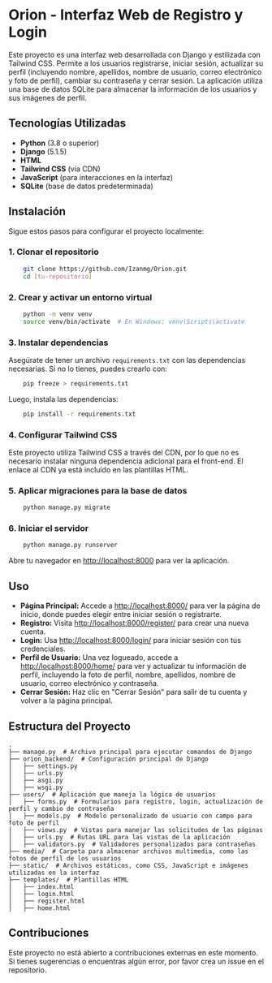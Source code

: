 # Orion - Interfaz Web de Registro y Login

Este proyecto es una interfaz web desarrollada con Django y estilizada con Tailwind CSS. Permite a los usuarios registrarse, iniciar sesión, actualizar su perfil (incluyendo nombre, apellidos, nombre de usuario, correo electrónico y foto de perfil), cambiar su contraseña y cerrar sesión. La aplicación utiliza una base de datos SQLite para almacenar la información de los usuarios y sus imágenes de perfil.

## Tecnologías Utilizadas
- **Python** (3.8 o superior)
- **Django** (5.1.5)
- **HTML**
- **Tailwind CSS** (vía CDN)
- **JavaScript** (para interacciones en la interfaz)
- **SQLite** (base de datos predeterminada)

## Instalación

Sigue estos pasos para configurar el proyecto localmente:

### 1. Clonar el repositorio
```bash
    git clone https://github.com/Izanmg/Orion.git
    cd [tu-repositorio]
```

### 2. Crear y activar un entorno virtual
```bash
    python -m venv venv
    source venv/bin/activate  # En Windows: venv\Scripts\activate
```

### 3. Instalar dependencias
Asegúrate de tener un archivo `requirements.txt` con las dependencias necesarias. Si no lo tienes, puedes crearlo con:
```bash
    pip freeze > requirements.txt
```
Luego, instala las dependencias:
```bash
    pip install -r requirements.txt
```

### 4. Configurar Tailwind CSS
Este proyecto utiliza Tailwind CSS a través del CDN, por lo que no es necesario instalar ninguna dependencia adicional para el front-end. El enlace al CDN ya está incluido en las plantillas HTML.

### 5. Aplicar migraciones para la base de datos
```bash
    python manage.py migrate
```

### 6. Iniciar el servidor
```bash
    python manage.py runserver
```

Abre tu navegador en [http://localhost:8000](http://localhost:8000) para ver la aplicación.

## Uso

- **Página Principal:** Accede a [http://localhost:8000/](http://localhost:8000/) para ver la página de inicio, donde puedes elegir entre iniciar sesión o registrarte.
- **Registro:** Visita [http://localhost:8000/register/](http://localhost:8000/register/) para crear una nueva cuenta.
- **Login:** Usa [http://localhost:8000/login/](http://localhost:8000/login/) para iniciar sesión con tus credenciales.
- **Perfil de Usuario:** Una vez logueado, accede a [http://localhost:8000/home/](http://localhost:8000/home/) para ver y actualizar tu información de perfil, incluyendo la foto de perfil, nombre, apellidos, nombre de usuario, correo electrónico y contraseña.
- **Cerrar Sesión:** Haz clic en "Cerrar Sesión" para salir de tu cuenta y volver a la página principal.

## Estructura del Proyecto
```
.
├── manage.py  # Archivo principal para ejecutar comandos de Django
├── orion_backend/  # Configuración principal de Django
│   ├── settings.py
│   ├── urls.py
│   ├── asgi.py
│   ├── wsgi.py
├── users/  # Aplicación que maneja la lógica de usuarios
│   ├── forms.py  # Formularios para registro, login, actualización de perfil y cambio de contraseña
│   ├── models.py  # Modelo personalizado de usuario con campo para foto de perfil
│   ├── views.py  # Vistas para manejar las solicitudes de las páginas
│   ├── urls.py  # Rutas URL para las vistas de la aplicación
│   ├── validators.py  # Validadores personalizados para contraseñas
├── media/  # Carpeta para almacenar archivos multimedia, como las fotos de perfil de los usuarios
├── static/  # Archivos estáticos, como CSS, JavaScript e imágenes utilizadas en la interfaz
├── templates/  # Plantillas HTML
│   ├── index.html
│   ├── login.html
│   ├── register.html
│   ├── home.html
```

## Contribuciones
Este proyecto no está abierto a contribuciones externas en este momento. Si tienes sugerencias o encuentras algún error, por favor crea un issue en el repositorio.


